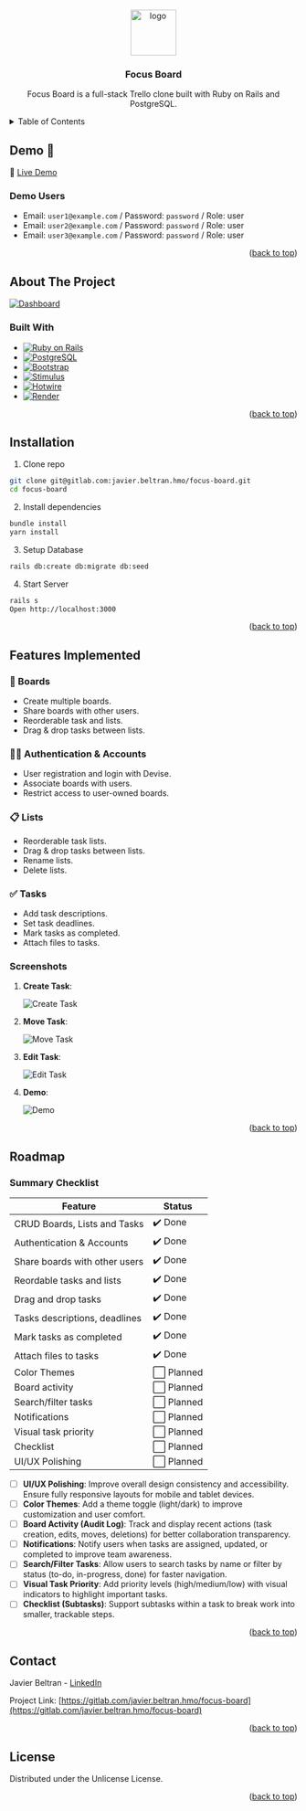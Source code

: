 <a id="readme-top"></a>

<!-- Shields
LinkedIn
Portfolio
Github
 -->

<br>
<div align="center">
   <!-- TODO -->
   <a href="#"><img src="#" alt="logo" width="80" height="80"></a>

   <h3 align="center">Focus Board</h3>

   <p align="center">
      Focus Board is a full-stack Trello clone built with Ruby on Rails and PostgreSQL.
   </p>
</div>

<!-- TABLE OF CONTETS -->
 <details>
   <summary>Table of Contents</summary>
   <ol>
      <li>
         <a href="#demo">Demo</a>
      </li>
      <li>
         <a href="#about-the-project">About the Project</a>
         <ul>
            <li><a href="#built-with">Built With</a></li>
         </ul>
      </li>
      <li><a href="#installation">Instalation</a></li>
      <li><a href="#features-implemented">Features Implemented</a></li>
      <li><a href="#roadmap">Roadmap</a></li>
      <li><a href="#contact">Contact</a></li>
      <li><a href="#licence">License</a></li>
   </ol>
 </details>

<!-- DEMO -->

## Demo 🚀

🔗 [Live Demo](https://focus-board.onrender.com)

### Demo Users

- Email: `user1@example.com` / Password: `password` / Role: user
- Email: `user2@example.com` / Password: `password` / Role: user
- Email: `user3@example.com` / Password: `password` / Role: user

<p align="right">(<a href="#readme-top">back to top</a>)</p>

<!-- ABOUT -->

## About The Project

[![Dashboard][dashboard]](https://focus-board.onrender.com)

### Built With

- [![Ruby on Rails][Rails-badge]][Rails-url]
- [![PostgreSQL][Postgres-badge]][Postgres-url]
- [![Bootstrap][Bootstrap-badge]][Bootstrap-url]
- [![Stimulus][Stimulus-badge]][Stimulus-url]
- [![Hotwire][Hotwire-badge]][Hotwire-url]
- [![Render][Render-badge]][Render-url]

<p align="right">(<a href="#readme-top">back to top</a>)</p>

## Installation

1. Clone repo

```sh
git clone git@gitlab.com:javier.beltran.hmo/focus-board.git
cd focus-board
```

2. Install dependencies

```sh
bundle install
yarn install
```

3. Setup Database

```sh
rails db:create db:migrate db:seed
```

4. Start Server

```sh
rails s
Open http://localhost:3000
```

<p align="right">(<a href="#readme-top">back to top</a>)</p>

## Features Implemented

### 🧠 Boards

- Create multiple boards.
- Share boards with other users.
- Reorderable task and lists.
- Drag & drop tasks between lists.

### 🧑‍💼 Authentication & Accounts

- User registration and login with Devise.
- Associate boards with users.
- Restrict access to user-owned boards.

### 📋 Lists

- Reorderable task lists.
- Drag & drop tasks between lists.
- Rename lists.
- Delete lists.

### ✅ Tasks

- Add task descriptions.
- Set task deadlines.
- Mark tasks as completed.
- Attach files to tasks.

### Screenshots

1. **Create Task**:

   ![Create Task][create-task]

2. **Move Task**:

   ![Move Task][move-task]

3. **Edit Task**:

   ![Edit Task][edit-task]

4. **Demo**:

   ![Demo][demo]

<p align="right">(<a href="#readme-top">back to top</a>)</p>

## Roadmap

### Summary Checklist

| Feature                       | Status     |
| ----------------------------- | ---------- |
| CRUD Boards, Lists and Tasks  | ✔️ Done    |
| Authentication & Accounts     | ✔️ Done    |
| Share boards with other users | ✔️ Done    |
| Reordable tasks and lists     | ✔️ Done    |
| Drag and drop tasks           | ✔️ Done    |
| Tasks descriptions, deadlines | ✔️ Done    |
| Mark tasks as completed       | ✔️ Done    |
| Attach files to tasks         | ✔️ Done    |
| Color Themes                  | ⬜ Planned |
| Board activity                | ⬜ Planned |
| Search/filter tasks           | ⬜ Planned |
| Notifications                 | ⬜ Planned |
| Visual task priority          | ⬜ Planned |
| Checklist                     | ⬜ Planned |
| UI/UX Polishing               | ⬜ Planned |

- [ ] **UI/UX Polishing**: Improve overall design consistency and accessibility. Ensure fully responsive layouts for mobile and tablet devices.
- [ ] **Color Themes**: Add a theme toggle (light/dark) to improve customization and user comfort.
- [ ] **Board Activity (Audit Log)**: Track and display recent actions (task creation, edits, moves, deletions) for better collaboration transparency.
- [ ] **Notifications**: Notify users when tasks are assigned, updated, or completed to improve team awareness.
- [ ] **Search/Filter Tasks**: Allow users to search tasks by name or filter by status (to-do, in-progress, done) for faster navigation.
- [ ] **Visual Task Priority**: Add priority levels (high/medium/low) with visual indicators to highlight important tasks.
- [ ] **Checklist (Subtasks)**: Support subtasks within a task to break work into smaller, trackable steps.

<p align="right">(<a href="#readme-top">back to top</a>)</p>

## Contact

Javier Beltran - [LinkedIn](https://www.linkedin.com/in/javier-alejandro-beltran-montiel-3172222b1/)

Project Link: [https://gitlab.com/javier.beltran.hmo/focus-board](https://gitlab.com/javier.beltran.hmo/focus-board)

<p align="right">(<a href="#readme-top">back to top</a>)</p>

## License

Distributed under the Unlicense License.

<p align="right">(<a href="#readme-top">back to top</a>)</p>

<!-- Links and images -->

[//]: # "Badge links"
[Rails-badge]: https://img.shields.io/badge/Ruby%20on%20Rails-7-red?style=for-the-badge&logo=ruby&logoColor=white
[Rails-url]: https://rubyonrails.org/
[Postgres-badge]: https://img.shields.io/badge/PostgreSQL-336791?style=for-the-badge&logo=postgresql&logoColor=white
[Postgres-url]: https://www.postgresql.org/
[Bootstrap-badge]: https://img.shields.io/badge/Bootstrap-563D7C?style=for-the-badge&logo=bootstrap&logoColor=white
[Bootstrap-url]: https://getbootstrap.com/
[Stimulus-badge]: https://img.shields.io/badge/Stimulus-FF6F61?style=for-the-badge&logo=stimulus&logoColor=white
[Stimulus-url]: https://stimulus.hotwired.dev/
[Hotwire-badge]: https://img.shields.io/badge/Hotwire-FF2D20?style=for-the-badge&logo=hotwire&logoColor=white
[Hotwire-url]: https://hotwired.dev/
[Render-badge]: https://img.shields.io/badge/Render-00CFFF?style=for-the-badge&logo=render&logoColor=white
[Render-url]: https://render.com/
[//]: # "Images"
[create-task]: app/assets/images/create-task.png
[dashboard]: app/assets/images/Dashboard.png
[demo]: app/assets/images/demo.png
[edit-task]: app/assets/images/edit-task.png
[move-task]: app/assets/images/move-task.gif

